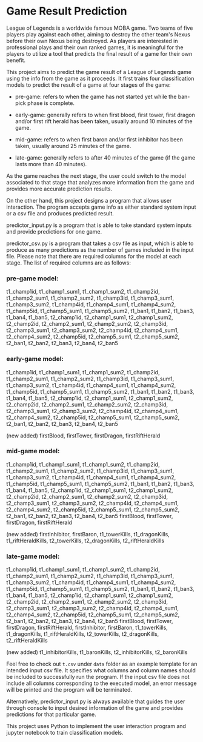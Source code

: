 # Game Result Prediction

League of Legends is a worldwide famous MOBA game. Two teams of five players play against each other, aiming to destroy
the other team's Nexus before their own Nexus being destroyed. As players are interested in professional plays and their
own ranked games, it is meaningful for the players to utilize a tool that predicts the final result of a game for their 
own benefit. 

This project aims to predict the game result of a League of Legends game using the info from the game as it proceeds. It 
first trains four classification models to predict the result of a game at four stages of the game: 

- pre-game: refers to when the game has not started yet while the ban-pick 
phase is complete. 

- early-game: generally refers to when first blood, first tower, first dragon 
and/or first rift herald has been taken, usually around 10 minutes of the game.

- mid-game: refers to when first baron and/or first inhibitor has been taken, 
usually around 25 minutes of the game. 

- late-game: generally refers to after 40 minutes of the game (if the game lasts more than 40 minutes).

As the game reaches the next stage, the user could switch to the model associated to that stage that analyzes more information 
from the game and provides more accurate prediction results. 

On the other hand, this project designs a program that allows user interaction. The program accepts game info as either 
standard system input or a csv file and produces predicted result. 

predictor_input.py is a program that is able to take standard system inputs and provide predictions for one game. 

predictor_csv.py is a program that takes a csv file as input, which is able to produce as many predictions as the number of games
included in the input file.
Please note that there are required columns for the model at each stage. The list of required columns are as follows:

### pre-game model:

t1_champ1id, t1_champ1_sum1, t1_champ1_sum2, t1_champ2id, t1_champ2_sum1, t1_champ2_sum2, t1_champ3id, t1_champ3_sum1, 
t1_champ3_sum2, t1_champ4id, t1_champ4_sum1, t1_champ4_sum2, t1_champ5id, t1_champ5_sum1, t1_champ5_sum2, 
t1_ban1, t1_ban2, t1_ban3, t1_ban4, t1_ban5, 
t2_champ1id, t2_champ1_sum1, t2_champ1_sum2, t2_champ2id, t2_champ2_sum1, t2_champ2_sum2, t2_champ3id, t2_champ3_sum1, 
t2_champ3_sum2, t2_champ4id, t2_champ4_sum1, t2_champ4_sum2, t2_champ5id, t2_champ5_sum1, t2_champ5_sum2,
t2_ban1, t2_ban2, t2_ban3, t2_ban4, t2_ban5

### early-game model:

t1_champ1id, t1_champ1_sum1, t1_champ1_sum2, t1_champ2id, t1_champ2_sum1, t1_champ2_sum2, t1_champ3id, t1_champ3_sum1, 
t1_champ3_sum2, t1_champ4id, t1_champ4_sum1, t1_champ4_sum2, t1_champ5id, t1_champ5_sum1, t1_champ5_sum2, 
t1_ban1, t1_ban2, t1_ban3, t1_ban4, t1_ban5, 
t2_champ1id, t2_champ1_sum1, t2_champ1_sum2, t2_champ2id, t2_champ2_sum1, t2_champ2_sum2, t2_champ3id, t2_champ3_sum1, 
t2_champ3_sum2, t2_champ4id, t2_champ4_sum1, t2_champ4_sum2, t2_champ5id, t2_champ5_sum1, t2_champ5_sum2,
t2_ban1, t2_ban2, t2_ban3, t2_ban4, t2_ban5

(new added) firstBlood, firstTower, firstDragon, firstRiftHerald

### mid-game model:

t1_champ1id, t1_champ1_sum1, t1_champ1_sum2, t1_champ2id, t1_champ2_sum1, t1_champ2_sum2, t1_champ3id, t1_champ3_sum1, 
t1_champ3_sum2, t1_champ4id, t1_champ4_sum1, t1_champ4_sum2, t1_champ5id, t1_champ5_sum1, t1_champ5_sum2, 
t1_ban1, t1_ban2, t1_ban3, t1_ban4, t1_ban5, 
t2_champ1id, t2_champ1_sum1, t2_champ1_sum2, t2_champ2id, t2_champ2_sum1, t2_champ2_sum2, t2_champ3id, t2_champ3_sum1, 
t2_champ3_sum2, t2_champ4id, t2_champ4_sum1, t2_champ4_sum2, t2_champ5id, t2_champ5_sum1, t2_champ5_sum2,
t2_ban1, t2_ban2, t2_ban3, t2_ban4, t2_ban5
firstBlood, firstTower, firstDragon, firstRiftHerald

(new added) firstInhibitor, firstBaron, t1_towerKills, t1_dragonKills, t1_riftHeraldKills, t2_towerKills, t2_dragonKills, t2_riftHeraldKills

### late-game model:

t1_champ1id, t1_champ1_sum1, t1_champ1_sum2, t1_champ2id, t1_champ2_sum1, t1_champ2_sum2, t1_champ3id, t1_champ3_sum1, 
t1_champ3_sum2, t1_champ4id, t1_champ4_sum1, t1_champ4_sum2, t1_champ5id, t1_champ5_sum1, t1_champ5_sum2, 
t1_ban1, t1_ban2, t1_ban3, t1_ban4, t1_ban5, 
t2_champ1id, t2_champ1_sum1, t2_champ1_sum2, t2_champ2id, t2_champ2_sum1, t2_champ2_sum2, t2_champ3id, t2_champ3_sum1, 
t2_champ3_sum2, t2_champ4id, t2_champ4_sum1, t2_champ4_sum2, t2_champ5id, t2_champ5_sum1, t2_champ5_sum2,
t2_ban1, t2_ban2, t2_ban3, t2_ban4, t2_ban5
firstBlood, firstTower, firstDragon, firstRiftHerald, firstInhibitor, firstBaron, 
t1_towerKills, t1_dragonKills, t1_riftHeraldKills, 
t2_towerKills, t2_dragonKills, t2_riftHeraldKills

(new added) t1_inhibitorKills, t1_baronKills, t2_inhibitorKills, t2_baronKills

Feel free to check out `t.csv` under `data` folder as an example template for an intended input csv file. It specifies what 
columns and column names should be included to successfully run the program. If the input csv file does not include all 
columns corresponding to the executed model, an error message will be printed and the program will be terminated. 

Alternatively, predictor_input.py is always available that guides the user through console to input desired information of the game and provides
predictions for that particular game.

This project uses Python to implement the user interaction program and jupyter notebook to train classification models. 
